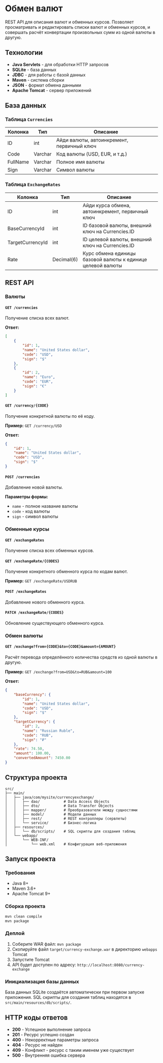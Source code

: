 # Обмен валют

REST API для описания валют и обменных курсов. Позволяет просматривать и редактировать списки валют и обменных курсов, и совершать расчёт конвертации произвольных сумм из одной валюты в другую.

## Технологии

- **Java Servlets** - для обработки HTTP запросов
- **SQLite** - база данных
- **JDBC** - для работы с базой данных
- **Maven** - система сборки
- **JSON** - формат обмена данными
- **Apache Tomcat** - сервер приложений

## База данных

### Таблица `Currencies`

| Колонка  | Тип     | Описание                                   |
|----------|---------|-------------------------------------------|
| ID       | int     | Айди валюты, автоинкремент, первичный ключ |
| Code     | Varchar | Код валюты (USD, EUR, и т.д.)             |
| FullName | Varchar | Полное имя валюты                         |
| Sign     | Varchar | Символ валюты                             |

### Таблица `ExchangeRates`

| Колонка          | Тип        | Описание                                                    |
|------------------|------------|-------------------------------------------------------------|
| ID               | int        | Айди курса обмена, автоинкремент, первичный ключ           |
| BaseCurrencyId   | int        | ID базовой валюты, внешний ключ на Currencies.ID           |
| TargetCurrencyId | int        | ID целевой валюты, внешний ключ на Currencies.ID           |
| Rate             | Decimal(6) | Курс обмена единицы базовой валюты к единице целевой валюты |

## REST API

### Валюты

#### `GET /currencies`
Получение списка всех валют.

**Ответ:**
```json
[
    {
        "id": 1,
        "name": "United States dollar",
        "code": "USD",
        "sign": "$"
    },
    {
        "id": 2,
        "name": "Euro",
        "code": "EUR",
        "sign": "€"
    }
]
```

#### `GET /currency/{CODE}`
Получение конкретной валюты по её коду.

**Пример:** `GET /currency/USD`

**Ответ:**
```json
{
    "id": 1,
    "name": "United States dollar",
    "code": "USD",
    "sign": "$"
}
```

#### `POST /currencies`
Добавление новой валюты.

**Параметры формы:**
- `name` - полное название валюты
- `code` - код валюты
- `sign` - символ валюты

### Обменные курсы

#### `GET /exchangeRates`
Получение списка всех обменных курсов.

#### `GET /exchangeRate/{CODES}`
Получение конкретного обменного курса по кодам валют.

**Пример:** `GET /exchangeRate/USDRUB`

#### `POST /exchangeRates`
Добавление нового обменного курса.

#### `PATCH /exchangeRate/{CODES}`
Обновление существующего обменного курса.

### Обмен валюты

#### `GET /exchange?from={CODE}&to={CODE}&amount={AMOUNT}`
Расчёт перевода определённого количества средств из одной валюты в другую.

**Пример:** `GET /exchange?from=USD&to=RUB&amount=100`

**Ответ:**
```json
{
    "baseCurrency": {
        "id": 1,
        "name": "United States dollar",
        "code": "USD",
        "sign": "$"
    },
    "targetCurrency": {
        "id": 2,
        "name": "Russian Ruble",
        "code": "RUB",
        "sign": "₽"
    },
    "rate": 74.50,
    "amount": 100.00,
    "convertedAmount": 7450.00
}
```

## Структура проекта

```
src/
├── main/
│   ├── java/com/mysite/currencyexchange/
│   │   ├── dao/           # Data Access Objects
│   │   ├── dto/           # Data Transfer Objects
│   │   ├── mapper/        # Преобразователи между сущностями
│   │   ├── model/         # Модели данных
│   │   ├── rest/          # REST контроллеры (сервлеты)
│   │   └── service/       # Бизнес-логика
│   ├── resources/
│   │   └── db/scripts/    # SQL скрипты для создания таблиц
│   └── webapp/
│       └── WEB-INF/
│           └── web.xml    # Конфигурация веб-приложения
```

## Запуск проекта

### Требования
- Java 8+
- Maven 3.6+
- Apache Tomcat 9+

### Сборка проекта
```bash
mvn clean compile
mvn package
```

### Деплой
1. Соберите WAR файл: `mvn package`
2. Скопируйте файл `target/currency-exchange.war` в директорию `webapps` Tomcat
3. Запустите Tomcat
4. API будет доступен по адресу: `http://localhost:8080/currency-exchange`

### Инициализация базы данных
База данных SQLite создаётся автоматически при первом запуске приложения. SQL скрипты для создания таблиц находятся в `src/main/resources/db/scripts/`.

## HTTP коды ответов

- **200** - Успешное выполнение запроса
- **201** - Ресурс успешно создан
- **400** - Некорректные параметры запроса
- **404** - Ресурс не найден
- **409** - Конфликт - ресурс с таким именем уже существует
- **500** - Внутренняя ошибка сервера
